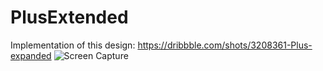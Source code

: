 # PlusExtended
Implementation of this design: https://dribbble.com/shots/3208361-Plus-expanded
![Screen Capture](https://github.com/souvickcse/PlusExtended/blob/master/screenshot.gif)
